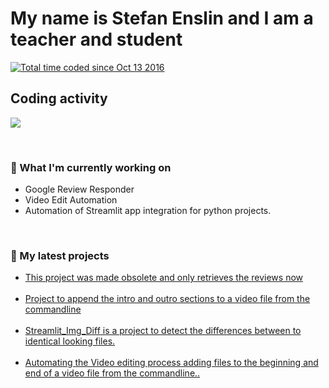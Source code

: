<h1>My name is Stefan Enslin and I am a teacher and student</h1>
<p><a href="https://wakatime.com/@57568bf0-918c-45db-8d46-f9c29cc954de"><img src="https://wakatime.com/badge/user/57568bf0-918c-45db-8d46-f9c29cc954de.svg" alt="Total time coded since Oct 13 2016" /></a></p>

<h2>Coding activity</h2>

<p><a href="https://wakatime.com"><img src="https://wakatime.com/share/@KenichiQ/2b23d59b-db71-42f7-9d42-f47b1af23832.png" /></a></p>
<br>

### 👷 What I'm currently working on
<p>
    <ul>
        <li>Google Review Responder</li>
        <li>Video Edit Automation</li>
        <li>Automation of Streamlit app integration for python projects.</li>
    </ul>
</p>
<br>

### 🌱 My latest projects
<p>
    <ul>
        <li><a href="https://github.com/KenichiQaz/ReviewResponder">This project was made obsolete and only retrieves the reviews now</a></li><br>
        <li><a href="https://github.com/KenichiQaz/Video_Edit_Automation">Project to append the intro and outro sections to a video file from the commandline</a></li><br>
        <li><a href="https://github.com/KenichiQaz/Streamlit_Img_Diff">Streamlit_Img_Diff is a project to detect the differences between to identical looking files.</a></li><br>
        <li><a href="https://github.com/KenichiQaz/Video_Edit_Automation">Automating the Video editing process adding files to the beginning and end of a video file from the commandline..</a></li>
    </ul>
</p>
